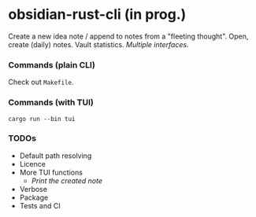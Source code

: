 # obsidian-rust-cli (in prog.)

Create a new idea note / append to notes from a "fleeting thought". Open, create (daily) notes. Vault statistics. _Multiple interfaces._

### Commands (plain CLI)

Check out `Makefile`.

### Commands (with TUI)

```
cargo run --bin tui
```

### TODOs

- Default path resolving
- Licence
- More TUI functions
  - _Print the created note_
- Verbose
- Package
- Tests and CI
